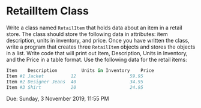# RetailItem Class


Write a class named `RetailItem` that holds data about an item in a retail store. The class should store the following data in attributes: item description, units in inventory, and price.
Once you have written the class, write a program that creates three `RetailItem` objects and stores the objects in a list.  Write code that will print out Item, Description, Units in Inventory, and the Price in a table format.  Use the following data for the retail items:

```python
Item	Description		    Units in Inventory	  Price
Item #1	Jacket          12                    59.95
Item #2	Designer Jeans  40                    34.95
Item #3	Shirt           20                    24.95
```

Due: 	Sunday, 3 November 2019, 11:55 PM
